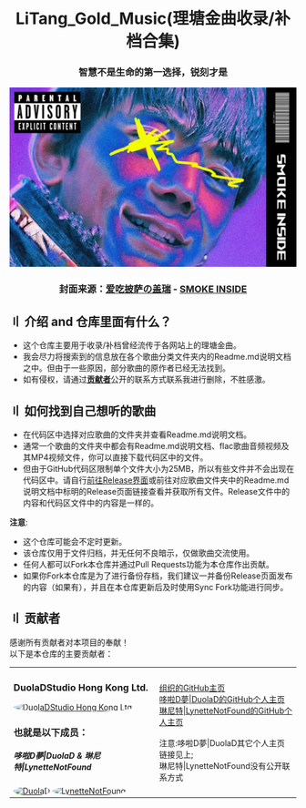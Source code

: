 <div align="center">
  <h1 class="header">LiTang_Gold_Music(理塘金曲收录/补档合集)</h1>
  <h3>
    智慧不是生命的第一选择，锐刻才是
  </h3>
</div>

  ![Compressed](Readme.md-image/compressed.png)

<div align="center">
  <h3>
    封面来源：<a href="https://b23.tv/f4Utef8">爱吃披萨の盖瑞</a> - <a href="https://b23.tv/viAdTXS">SMOKE INSIDE</a>
  </h3>
</div>

## 〢 介绍 and 仓库里面有什么？
* 这个仓库主要用于收录/补档曾经流传于各网站上的理塘金曲。
* 我会尽力将搜索到的信息放在各个歌曲分类文件夹内的Readme.md说明文档之中。但由于一些原因，部分歌曲的原作者已经无法找到。
* 如有侵权，请通过[**贡献者**](#〢-贡献者)公开的联系方式联系我进行删除，不胜感激。  

## 〢 如何找到自己想听的歌曲
* 在代码区中选择对应歌曲的文件夹并查看Readme.md说明文档。
* 通常一个歌曲的文件夹中都会有Readme.md说明文档、flac歌曲音频视频及其MP4视频文件，你可以直接下载代码区中的文件。
* 但由于GitHub代码区限制单个文件大小为25MB，所以有些文件并不会出现在代码区中。请自行[前往Release界面](https://github.com/DuolaD/LiTang_Gold_Music/releases)或前往对应歌曲文件夹中的Readme.md说明文档中标明的Release页面链接查看并获取所有文件。Release文件中的内容和代码区文件中的内容是一样的。

**注意**: 
* 这个仓库可能会不定时更新。
* 该仓库仅用于文件归档，并无任何不良暗示，仅做歌曲交流使用。
* 任何人都可以Fork本仓库并通过Pull Requests功能为本仓库作出贡献。
* 如果你Fork本仓库是为了进行备份存档，我们建议一并备份Release页面发布的内容（如果有），并且在本仓库更新后及时使用Sync Fork功能进行同步。

## 〢 贡献者
感谢所有贡献者对本项目的奉献！  
以下是本仓库的主要贡献者：
<div align="center">
    <table>
        <tr>
            <td>
                <h3>DuolaDStudio Hong Kong Ltd.</h3>
                <a href="https://github.com/DuolaDStudio">
                    <img src="https://avatars.githubusercontent.com/u/152937804?s=200&v=4" width="70" style="border-radius: 50%" alt="DuolaDStudio Hong Kong Ltd.">
                </a>
		<h3>也就是以下成员：</h3>
		<h5>哆啦D夢|DuolaD & 琳尼特|LynetteNotFound</h5>
		<a href="https://github.com/DuolaD"><img src="https://avatars.githubusercontent.com/u/110040721?v=4" width="70" style="border-radius: 50%" alt="DuolaD"></img></a>
		<a href="https://github.com/LynetteNotFound">
                    <img src="https://avatars.githubusercontent.com/u/159673876?v=4" width="70" style="border-radius: 50%" alt="LynetteNotFound">
                </a>
            </td>
	    <td>
                <a href="https://github.com/DuolaDStudio">组织的GitHub主页</a><br>
		<a href="https://github.com/DuolaD">哆啦D夢|DuolaD的GitHub个人主页</a><br>
		<a href="https://github.com/LynetteNotFound">琳尼特|LynetteNotFound的GitHub个人主页</a><br>
		<br>
		<a>注意:哆啦D夢|DuolaD其它个人主页链接见上;</a><br>
		<a>琳尼特|LynetteNotFound没有公开联系方式</a>
            </td>
	</tr>
</div>
